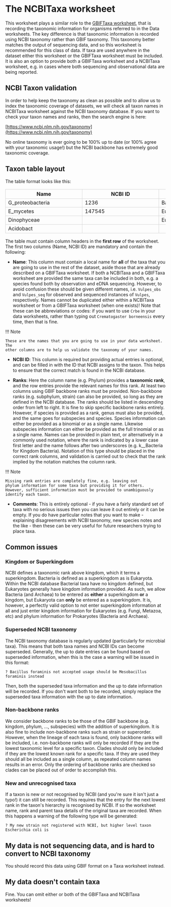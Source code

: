 # The NCBITaxa worksheet

<!-- markdownlint-disable MD033 -->
<style>

/*fixing cell widths so everything lines up and adding borders*/
table {
  table-layout: fixed;
}

tbody td {
  width: 14em;
  min-width: 14em;
  max-width: 14em;
  border: 1px solid lightgrey;
}

thead th {
  width: 14em;
  min-width: 14em;
  max-width: 14em;
  border: 1px solid lightgrey;
}
</style>
<!-- markdownlint-enable MD033 -->

This worksheet plays a similar role to the [GBIFTaxa worksheet](./gbif_taxa.md), that is
recording the taxonomic information for organisms referred to in the Data worksheets.
The key difference is that taxonomic information is recorded using NCBI taxonomy rather
than GBIF taxonomy. This taxonomy better matches the output of sequencing data, and so
this worksheet is recommended for this class of data. If taxa are used anywhere in the
dataset either this worksheet or the GBIFTaxa worksheet must be included. It is also an
option to provide both a GBIFTaxa worksheet and a NCBITaxa worksheet, e.g. in cases
where both sequencing and observational data are being reported.

## NCBI Taxon validation

In order to help keep the taxonomy as clean as possible and to allow us to index the
taxonomic coverage of datasets, we will check all taxon names in NCBITaxa worksheet
against the NCBI taxonomy database. If you want to check your taxon names and ranks,
then the search engine is here:

[https://www.ncbi.nlm.nih.gov/taxonomy](https://www.ncbi.nlm.nih.gov/taxonomy)

No online taxonomy is ever going to be 100% up to date (or 100% agree with your
taxonomic usage!) but the NCBI backbone has extremely good taxonomic coverage.

## Taxon table layout

The table format looks like this:

<!-- markdownlint-disable MD013 -->
| Name             | NCBI ID | Superkingdom | Kingdom     | Phylum           | Class               | Comments |
| ---------------- | ------- | ------------ | ----------- | ---------------- | ------------------- | -------- |
| G_proteobacteria | 1236    | Bacteria     |             | Pseudomonadota   | Gammaproteobacteria |          |
| E_mycetes        | 147545  | Eukaryota    | Fungi       | Ascomycota       | Eurotiomycetes      |          |
| Dinophyceae      |         | Eukaryota    |             |                  | Dinophyceae         |          |
| Acidobact        |         |              | k__Bacteria | p__Acidobacteria | c__Acidobacteriia   |          |
<!-- markdownlint-enable MD013 -->

The table must contain column headers in the **first row** of the worksheet. The first
two columns (Name, NCBI ID) are mandatory and contain the following:

* **Name**: This column must contain a local name for **all** of the taxa that you are
  going to use in the rest of the dataset, aside those that are already described on a
  GBIFTaxa worksheet. If both a NCBITaxa and a GBIFTaxa worksheet are provided the same
  taxa can be included in both, e.g. a species found both by observation and eDNA
  sequencing. However, to avoid confusion these should be given different names, i.e.
  `Vulpes_obs` and `Vulpes_seq` for observed and sequenced instances of `Vulpes`,
  respectively. Names cannot be duplicated either within a NCBITaxa worksheet or from a
  GBIFTaxa worksheet (when one exists)! Note that these can be abbreviations or codes:
  if you want to use `Crbe` in your data worksheets, rather than typing out
  `Crematogaster borneensis` every time, then that is fine.

!!! Note

    These are the names that you are going to use in your data worksheet. The
    other columns are to help us validate the taxonomy of your names.

* **NCBI ID**: This column is required but providing actual entries is optional, and can
  be filled in with the ID that NCBI assigns to the taxon. This helps to ensure that the
  correct match is found in the NCBI database.

* **Ranks**: Here the column name (e.g. Phylum) provides a **taxonomic rank**, and the
  row entries provide the relevant names for this rank. At least two columns using GBIF
  backbone ranks must be provided. Non-backbone ranks (e.g. subphylum, strain) can also
  be provided, so long as they are defined in the NCBI database. The ranks should be
  listed in descending order from left to right. It is fine to skip specific backbone
  ranks entirely. However, if species is provided as a rank, genus must also be
  provided, and the same goes for subspecies and species. Species information can either
  be provided as a binomial or as a single name. Likewise subspecies information can
  either be provided as the full trinomial or as a single name. Names can be provided in
  plain text, or alternatively in a commonly used notation, where the rank is indicated
  by a lower case first letter and the name follows after two underscores (e.g.
  k__Bacteria for Kingdom Bacteria). Notation of this type should be placed in the
  correct rank columns, and validation is carried out to check that the rank implied by
  the notation matches the column rank.

!!! Note

    Missing rank entries are completely fine, e.g. leaving out
    phylum information for some taxa but providing it for others.
    However, sufficient information must be provided to unambiguously
    identify each taxon.

* **Comments**: This is entirely optional - if you have a fairly standard set of taxa
  with no serious issues then you can leave it out entirely or it can be empty. If you
  do have particular notes that you want to make - explaining disagreements with NCBI
  taxonomy, new species notes and the like - then these can be very useful for future
  researchers trying to place taxa.

## Common issues

### Kingdom or Superkingdom

 NCBI defines a taxonomic rank above kingdom, which it terms a superkingdom. Bacteria is
 defined as a superkingdom as is Eukaryota. Within the NCBI database Bacterial taxa have
 no kingdom defined, but Eukaryotes generally have kingdom information provided. As
 such, we allow Bacteria (and Archaea) to be entered as **either** a superkingdom **or**
 a kingdom, but Eukaryota can **only** be entered as a superkingdom. It is, however, a
 perfectly valid option to not enter superkingdom information at all and just enter
 kingdom information for Eukaryotes (e.g. Fungi, Metazoa, etc) and phylum information
 for Prokaryotes (Bacteria and Archaea).

### Superseded NCBI taxonomy

 The NCBI taxonomy database is regularly updated (particularly for microbial taxa). This
 means that both taxa names and NCBI IDs can become superseded. Generally, the up to
 date entries can be found based on superseded information, when this is the case a
 warning will be issued in this format:

    ? Bacillus foraminis not accepted usage should be Mesobacillus foraminis instead

 Then, both the superseded taxa information and the up to date information will be
 recorded. If you don't want both to be recorded, simply replace the superseded taxa
 information with the up to date information.

### Non-backbone ranks

 We consider backbone ranks to be those of the GBIF backbone (e.g. kingdom, phylum, ...,
 subspecies) with the addition of superkingdom. It is also fine to include non-backbone
 ranks such as strain or superorder. However, when the lineage of each taxa is found,
 only backbone ranks will be included, i.e. non-backbone ranks will only be recorded if
 they are the lowest taxonomic level for a specific taxon. Clades should only be
 included if they are the lowest known rank for a specific taxa. If they are used they
 should all be included as a single column, as repeated column names results in an
 error. Only the ordering of backbone ranks are checked so clades can be placed out of
 order to accomplish this.

### New and unrecognised taxa

 If a taxon is new or not recognised by NCBI (and you're sure it isn't just a typo!) it
 can still be recorded. This requires that the entry for the next lowest rank in the
 taxon's hierarchy is recognised by NCBI. If so the worksheet name, rank and parent taxa
 details of the original taxa are recorded. When this happens a warning of the following
 type will be generated:

    ? My new strain not registered with NCBI, but higher level taxon Escherichia coli is

## My data is not sequencing data, and is hard to convert to NCBI taxonomy

You should record this data using GBIF format on a Taxa worksheet instead.

## My data doesn't contain taxa

Fine. You can omit either or both of the GBIFTaxa and NCBITaxa worksheets!
